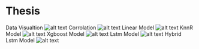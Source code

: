 # Thesis

Data Visualtion
![alt text](https://github.com/ThanosPourikis/Thesis/blob/master/static/index.png)
Corrolation
![alt text](https://github.com/ThanosPourikis/Thesis/blob/master/static/cor.png)
Linear Model
![alt text](https://github.com/ThanosPourikis/Thesis/blob/master/static/linear.png)
KnnR Model
![alt text](https://github.com/ThanosPourikis/Thesis/blob/master/static/KnnR.png)
Xgboost Model
![alt text](https://github.com/ThanosPourikis/Thesis/blob/master/static/XgBoost.png)
Lstm Model
![alt text](https://github.com/ThanosPourikis/Thesis/blob/master/static/lstm.png)
Hybrid Lstm Model
![alt text](https://github.com/ThanosPourikis/Thesis/blob/master/static/hybrid_lstm.png)
